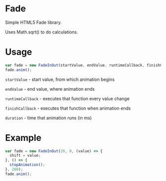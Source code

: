 # Fade
Simple HTML5 Fade library.

Uses Math.sqrt() to do calculations.

# Usage
```javascript
var fade = new FadeInOut(startValue, endValue, runtimeCallback, finishCallback, duration);
fade.anim();
```
```startValue``` - start value, from which animation begins

```endValue``` - end value, where animation ends

```runtimeCallback``` - executes that function every value change

```finishCallback``` - executes that function when animation ends

```duration``` - time that animation runs (in ms)

# Example

```javascript
var fade = new FadeInOut(20, 0, (value) => {
  shift = value;
}, () => {
  stopAnimation();
}, 200);
fade.anim();
``` 
